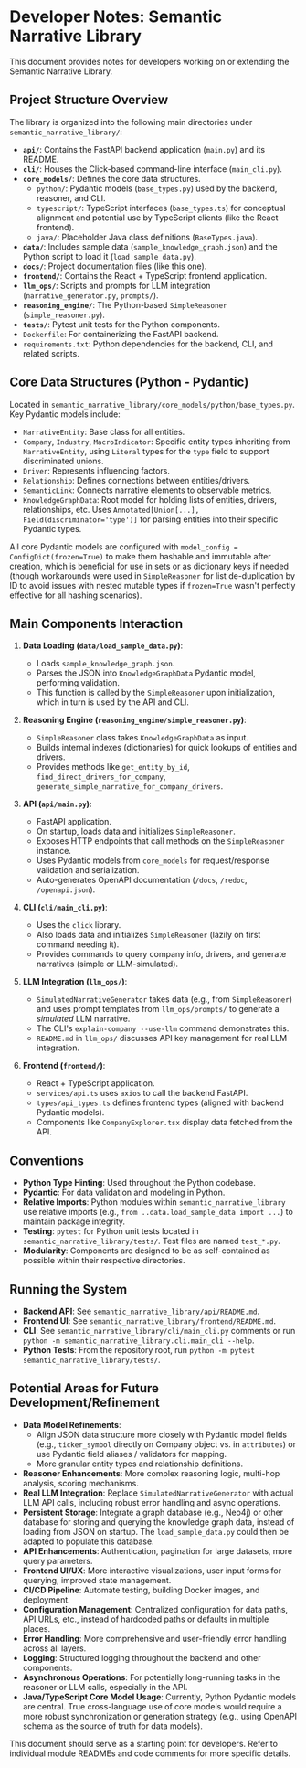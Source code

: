 # Developer Notes: Semantic Narrative Library

This document provides notes for developers working on or extending the Semantic Narrative Library.

## Project Structure Overview

The library is organized into the following main directories under `semantic_narrative_library/`:

-   **`api/`**: Contains the FastAPI backend application (`main.py`) and its README.
-   **`cli/`**: Houses the Click-based command-line interface (`main_cli.py`).
-   **`core_models/`**: Defines the core data structures.
    -   `python/`: Pydantic models (`base_types.py`) used by the backend, reasoner, and CLI.
    -   `typescript/`: TypeScript interfaces (`base_types.ts`) for conceptual alignment and potential use by TypeScript clients (like the React frontend).
    -   `java/`: Placeholder Java class definitions (`BaseTypes.java`).
-   **`data/`**: Includes sample data (`sample_knowledge_graph.json`) and the Python script to load it (`load_sample_data.py`).
-   **`docs/`**: Project documentation files (like this one).
-   **`frontend/`**: Contains the React + TypeScript frontend application.
-   **`llm_ops/`**: Scripts and prompts for LLM integration (`narrative_generator.py`, `prompts/`).
-   **`reasoning_engine/`**: The Python-based `SimpleReasoner` (`simple_reasoner.py`).
-   **`tests/`**: Pytest unit tests for the Python components.
-   `Dockerfile`: For containerizing the FastAPI backend.
-   `requirements.txt`: Python dependencies for the backend, CLI, and related scripts.

## Core Data Structures (Python - Pydantic)

Located in `semantic_narrative_library/core_models/python/base_types.py`.
Key Pydantic models include:
-   `NarrativeEntity`: Base class for all entities.
-   `Company`, `Industry`, `MacroIndicator`: Specific entity types inheriting from `NarrativeEntity`, using `Literal` types for the `type` field to support discriminated unions.
-   `Driver`: Represents influencing factors.
-   `Relationship`: Defines connections between entities/drivers.
-   `SemanticLink`: Connects narrative elements to observable metrics.
-   `KnowledgeGraphData`: Root model for holding lists of entities, drivers, relationships, etc. Uses `Annotated[Union[...], Field(discriminator='type')]` for parsing entities into their specific Pydantic types.

All core Pydantic models are configured with `model_config = ConfigDict(frozen=True)` to make them hashable and immutable after creation, which is beneficial for use in sets or as dictionary keys if needed (though workarounds were used in `SimpleReasoner` for list de-duplication by ID to avoid issues with nested mutable types if `frozen=True` wasn't perfectly effective for all hashing scenarios).

## Main Components Interaction

1.  **Data Loading (`data/load_sample_data.py`)**:
    -   Loads `sample_knowledge_graph.json`.
    -   Parses the JSON into `KnowledgeGraphData` Pydantic model, performing validation.
    -   This function is called by the `SimpleReasoner` upon initialization, which in turn is used by the API and CLI.

2.  **Reasoning Engine (`reasoning_engine/simple_reasoner.py`)**:
    -   `SimpleReasoner` class takes `KnowledgeGraphData` as input.
    -   Builds internal indexes (dictionaries) for quick lookups of entities and drivers.
    -   Provides methods like `get_entity_by_id`, `find_direct_drivers_for_company`, `generate_simple_narrative_for_company_drivers`.

3.  **API (`api/main.py`)**:
    -   FastAPI application.
    -   On startup, loads data and initializes `SimpleReasoner`.
    -   Exposes HTTP endpoints that call methods on the `SimpleReasoner` instance.
    -   Uses Pydantic models from `core_models` for request/response validation and serialization.
    -   Auto-generates OpenAPI documentation (`/docs`, `/redoc`, `/openapi.json`).

4.  **CLI (`cli/main_cli.py`)**:
    -   Uses the `click` library.
    -   Also loads data and initializes `SimpleReasoner` (lazily on first command needing it).
    -   Provides commands to query company info, drivers, and generate narratives (simple or LLM-simulated).

5.  **LLM Integration (`llm_ops/`)**:
    -   `SimulatedNarrativeGenerator` takes data (e.g., from `SimpleReasoner`) and uses prompt templates from `llm_ops/prompts/` to generate a *simulated* LLM narrative.
    -   The CLI's `explain-company --use-llm` command demonstrates this.
    -   `README.md` in `llm_ops/` discusses API key management for real LLM integration.

6.  **Frontend (`frontend/`)**:
    -   React + TypeScript application.
    -   `services/api.ts` uses `axios` to call the backend FastAPI.
    -   `types/api_types.ts` defines frontend types (aligned with backend Pydantic models).
    -   Components like `CompanyExplorer.tsx` display data fetched from the API.

## Conventions

-   **Python Type Hinting**: Used throughout the Python codebase.
-   **Pydantic**: For data validation and modeling in Python.
-   **Relative Imports**: Python modules within `semantic_narrative_library` use relative imports (e.g., `from ..data.load_sample_data import ...`) to maintain package integrity.
-   **Testing**: `pytest` for Python unit tests located in `semantic_narrative_library/tests/`. Test files are named `test_*.py`.
-   **Modularity**: Components are designed to be as self-contained as possible within their respective directories.

## Running the System

-   **Backend API**: See `semantic_narrative_library/api/README.md`.
-   **Frontend UI**: See `semantic_narrative_library/frontend/README.md`.
-   **CLI**: See `semantic_narrative_library/cli/main_cli.py` comments or run `python -m semantic_narrative_library.cli.main_cli --help`.
-   **Python Tests**: From the repository root, run `python -m pytest semantic_narrative_library/tests/`.

## Potential Areas for Future Development/Refinement

-   **Data Model Refinements**:
    -   Align JSON data structure more closely with Pydantic model fields (e.g., `ticker_symbol` directly on Company object vs. in `attributes`) or use Pydantic field aliases / validators for mapping.
    -   More granular entity types and relationship definitions.
-   **Reasoner Enhancements**: More complex reasoning logic, multi-hop analysis, scoring mechanisms.
-   **Real LLM Integration**: Replace `SimulatedNarrativeGenerator` with actual LLM API calls, including robust error handling and async operations.
-   **Persistent Storage**: Integrate a graph database (e.g., Neo4j) or other database for storing and querying the knowledge graph data, instead of loading from JSON on startup. The `load_sample_data.py` could then be adapted to populate this database.
-   **API Enhancements**: Authentication, pagination for large datasets, more query parameters.
-   **Frontend UI/UX**: More interactive visualizations, user input forms for querying, improved state management.
-   **CI/CD Pipeline**: Automate testing, building Docker images, and deployment.
-   **Configuration Management**: Centralized configuration for data paths, API URLs, etc., instead of hardcoded paths or defaults in multiple places.
-   **Error Handling**: More comprehensive and user-friendly error handling across all layers.
-   **Logging**: Structured logging throughout the backend and other components.
-   **Asynchronous Operations**: For potentially long-running tasks in the reasoner or LLM calls, especially in the API.
-   **Java/TypeScript Core Model Usage**: Currently, Python Pydantic models are central. True cross-language use of core models would require a more robust synchronization or generation strategy (e.g., using OpenAPI schema as the source of truth for data models).

This document should serve as a starting point for developers. Refer to individual module READMEs and code comments for more specific details.
